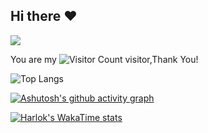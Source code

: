## Hi there :heart:

![](https://github-readme-stats.vercel.app/api?username=lowkidzhao&show_icons=true&theme=transparent)

You are my ![Visitor Count](https://profile-counter.glitch.me/lowkidzhao/count.svg) visitor,Thank You!

![Top Langs](https://github-readme-stats.vercel.app/api/top-langs/?username=lowkidzhao&langs_count=5&layout=donut)

[![Ashutosh's github activity graph](https://github-readme-activity-graph.cyclic.app?username=lowkidzhao&bg_color=ffffff&color=000000&line=44cf73&point=5e7876&area=true&hide_border=true)](https://github.com/ashutosh00710/github-readme-activity-graph)

[![Harlok's WakaTime stats](https://github-readme-stats.vercel.app/api/wakatime?username=@lowkidzhao)](https://github.com/anuraghazra/github-readme-stats)
